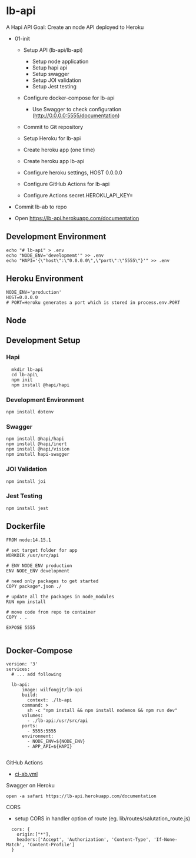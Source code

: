 # lb-api
A Hapi API
Goal: Create an node API deployed to Heroku

* 01-init
    * Setup API (lb-api/lb-api)
        * Setup node application
        * Setup hapi api
        * Setup swagger
        * Setup JOI validation
        * Setup Jest testing
    * Configure docker-compose for lb-api
        * Use Swagger to check configuration  (http://0.0.0.0:5555/documentation)
    * Commit to  Git repository

    * Setup Heroku for lb-api
    * Create heroku app (one time)

    * Create heroku app lb-api
    * Configure heroku settings, HOST 0.0.0.0    
    * Configure GitHub Actions for lb-api
    * Configure Actions secret.HEROKU_API_KEY=<your heroku key>


* Commit lb-ab to repo
* Open https://lb-api.herokuapp.com/documentation


## Development Environment
```
echo "# lb-api" > .env
echo "NODE_ENV='developmemt'" >> .env
echo "HAPI='{\"host\":\"0.0.0.0\",\"port\":\"5555\"}'" >> .env

```
## Heroku Environment
```
NODE_ENV='production'
HOST=0.0.0.0
# PORT=Heroku generates a port which is stored in process.env.PORT

```

## Node
## Development Setup
### Hapi

```
  mkdir lb-api
  cd lb-api\
  npm init
  npm install @hapi/hapi

```
### Development Environment
```
npm install dotenv
```

### Swagger
```
npm install @hapi/hapi
npm install @hapi/inert
npm install @hapi/vision
npm install hapi-swagger
```
### JOI Validation
```
npm install joi
```
### Jest Testing
```
npm install jest
```

## Dockerfile
```
FROM node:14.15.1

# set target folder for app
WORKDIR /usr/src/api

# ENV NODE_ENV production
ENV NODE_ENV development

# need only packages to get started
COPY package*.json ./

# update all the packages in node_modules
RUN npm install

# move code from repo to container
COPY . .

EXPOSE 5555


```
## Docker-Compose
```
version: '3'
services:
  # ... add following

  lb-api:
      image: wilfongjt/lb-api
      build:
        context: ./lb-api
      command: >
        sh -c "npm install && npm install nodemon && npm run dev"
      volumes:
        - ./lb-api:/usr/src/api
      ports:
        - 5555:5555
      environment:
        - NODE_ENV=${NODE_ENV}
        - APP_API=${HAPI}


```

GitHub Actions
* [ci-ab.yml](.github/workflow/ci-ab.yml)

Swagger on Heroku
```
open -a safari https://lb-api.herokuapp.com/documentation
```

CORS
* setup CORS in handler option of route (eg. lib/routes/salutation_route.js)
```
  cors: {
    origin:["*"],
    headers:['Accept', 'Authorization', 'Content-Type', 'If-None-Match', 'Content-Profile']
  }
```
